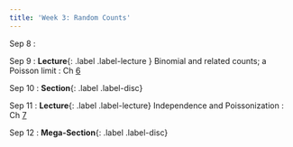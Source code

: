 ```yaml
---
title: 'Week 3: Random Counts'
---
```


Sep 8
: 

Sep 9
: **Lecture**{: .label .label-lecture } Binomial and related counts; a Poisson limit
    : Ch [6](http://prob140.org/textbook/content/Chapter_06/00_Random_Counts.html)

Sep 10
: **Section**{: .label .label-disc}

Sep 11
: **Lecture**{: .label .label-lecture} Independence and Poissonization
    : Ch [7](http://prob140.org/textbook/content/Chapter_07/00_Poissonization.html)

Sep 12
: **Mega-Section**{: .label .label-disc}